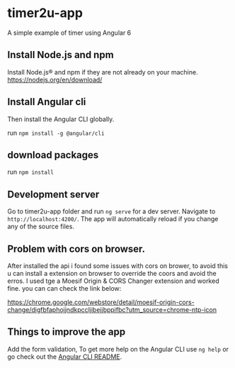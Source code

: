 # timer2u-app
A simple example of timer using Angular 6

## Install Node.js and npm
Install Node.js® and npm if they are not already on your machine.
https://nodejs.org/en/download/

## Install Angular cli
Then install the Angular CLI globally.

run `npm install -g @angular/cli`

## download packages 
run `npm install`

## Development server
Go to timer2u-app folder and run `ng serve` for a dev server. Navigate to `http://localhost:4200/`. The app will automatically reload if you change any of the source files.

## Problem with cors on browser.

After installed the api  i found some issues with cors on brower, to avoid this u can install a extension on browser to override the coors and avoid the erros.
I used tge a Moesif Origin & CORS Changer extension and worked fine. you can can check the link below:

https://chrome.google.com/webstore/detail/moesif-origin-cors-change/digfbfaphojjndkpccljibejjbppifbc?utm_source=chrome-ntp-icon

## Things to improve the app

Add the form validation, 
To get more help on the Angular CLI use `ng help` or go check out the [Angular CLI README](https://github.com/angular/angular-cli/blob/master/README.md).
